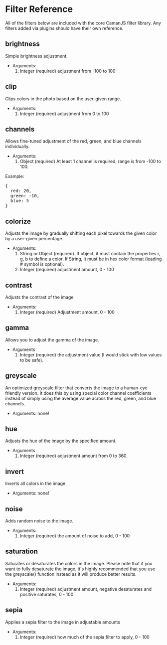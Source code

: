 <h1>Filter Reference</h1>

All of the filters below are included with the core CamanJS filter library.  Any filters added via plugins should have their own reference.

<h2>brightness</h2>
Simple brightness adjustment.

* Arguments:
  1. Integer (required) adjustment from -100 to 100
  
<h2>clip</h2>
Clips colors in the photo based on the user-given range.

* Arguments:
  1. Integer (required) adjustment from 0 to 100
  
<h2>channels</h2>
Allows fine-tuned adjustment of the red, green, and blue channels individually.

* Arguments:
  1. Object (required) At least 1 channel is required, range is from -100 to 100.

Example:  
<pre>
{
  red: 20,
  green: -10,
  blue: 5
}
</pre>

<h2>colorize</h2>
Adjusts the image by gradually shifting each pixel towards the given color by a user-given percentage.

* Arguments:
  1. String or Object (required). If object, it must contain the properties r, g, b to define a color. If String, it must be in hex color format (leading # symbol is optional).
  2. Integer (required) adjustment amount, 0 - 100
  
<h2>contrast</h2>
Adjusts the contrast of the image

* Arguments:
  1. Integer (required) Adjustment amount, 0 - 100
  
<h2>gamma</h2>
Allows you to adjust the gamma of the image.

* Arguments
  1. Integer (required) the adjustment value (I would stick with low values to be safe).
  
<h2>greyscale</h2>
An optimized greyscale filter that converts the image to a human-eye friendly version. It does this by using special color channel coefficients instead of simply using the average value across the red, green, and blue channels.

* Arguments: none!

<h2>hue</h2>
Adjusts the hue of the image by the specified amount.

* Arguments
  1. Integer (required) adjustment amount from 0 to 360.
  
<h2>invert</h2>
Inverts all colors in the image.

* Arguments: none!

<h2>noise</h2>
Adds random noise to the image.

* Arguments:
  1. Integer (required) the amount of noise to add, 0 - 100
  
<h2>saturation</h2>
Saturates or desaturates the colors in the image. Please note that if you want to fully desaturate the image, it's highly recommended that you use the greyscale() function instead as it will produce better results.

* Arguments:
  1. Integer (required) adjustment amount, negative desaturates and positive saturates, 0 - 100
  
<h2>sepia</h2>
Applies a sepia filter to the image in adjustable amounts

* Arguments:
  1. Integer (required) how much of the sepia filter to apply, 0 - 100
  